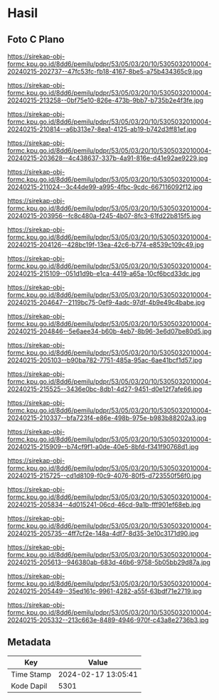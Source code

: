 # Hasil

## Foto C Plano

https://sirekap-obj-formc.kpu.go.id/8dd6/pemilu/pdpr/53/05/03/20/10/5305032010004-20240215-202737--47fc53fc-fb18-4167-8be5-a75b434365c9.jpg

https://sirekap-obj-formc.kpu.go.id/8dd6/pemilu/pdpr/53/05/03/20/10/5305032010004-20240215-213258--0bf75e10-826e-473b-9bb7-b735b2e4f3fe.jpg

https://sirekap-obj-formc.kpu.go.id/8dd6/pemilu/pdpr/53/05/03/20/10/5305032010004-20240215-210814--a6b313e7-8ea1-4125-ab19-b742d3ff81ef.jpg

https://sirekap-obj-formc.kpu.go.id/8dd6/pemilu/pdpr/53/05/03/20/10/5305032010004-20240215-203628--4c438637-337b-4a91-816e-d41e92ae9229.jpg

https://sirekap-obj-formc.kpu.go.id/8dd6/pemilu/pdpr/53/05/03/20/10/5305032010004-20240215-211024--3c44de99-a995-4fbc-9cdc-667116092f12.jpg

https://sirekap-obj-formc.kpu.go.id/8dd6/pemilu/pdpr/53/05/03/20/10/5305032010004-20240215-203956--fc8c480a-f245-4b07-8fc3-61fd22b815f5.jpg

https://sirekap-obj-formc.kpu.go.id/8dd6/pemilu/pdpr/53/05/03/20/10/5305032010004-20240215-204126--428bc19f-13ea-42c6-b774-e8539c109c49.jpg

https://sirekap-obj-formc.kpu.go.id/8dd6/pemilu/pdpr/53/05/03/20/10/5305032010004-20240215-215109--051d1d9b-e1ca-4419-a65a-10cf6bcd33dc.jpg

https://sirekap-obj-formc.kpu.go.id/8dd6/pemilu/pdpr/53/05/03/20/10/5305032010004-20240215-204647--2119bc75-0ef9-4adc-97df-4b9e49c4babe.jpg

https://sirekap-obj-formc.kpu.go.id/8dd6/pemilu/pdpr/53/05/03/20/10/5305032010004-20240215-204846--5e6aee34-b60b-4eb7-8b96-3e6d07be80d5.jpg

https://sirekap-obj-formc.kpu.go.id/8dd6/pemilu/pdpr/53/05/03/20/10/5305032010004-20240215-205103--b90ba782-7751-485a-95ac-6ae41bcf1d57.jpg

https://sirekap-obj-formc.kpu.go.id/8dd6/pemilu/pdpr/53/05/03/20/10/5305032010004-20240215-215525--3436e0bc-8db1-4d27-9451-d0e12f7afe66.jpg

https://sirekap-obj-formc.kpu.go.id/8dd6/pemilu/pdpr/53/05/03/20/10/5305032010004-20240215-210337--bfa723f4-e86e-498b-975e-b983b88202a3.jpg

https://sirekap-obj-formc.kpu.go.id/8dd6/pemilu/pdpr/53/05/03/20/10/5305032010004-20240215-215909--b74cf9f1-a0de-40e5-8bfd-f341f90768d1.jpg

https://sirekap-obj-formc.kpu.go.id/8dd6/pemilu/pdpr/53/05/03/20/10/5305032010004-20240215-215725--cd1d8109-f0c9-4076-80f5-d723550f56f0.jpg

https://sirekap-obj-formc.kpu.go.id/8dd6/pemilu/pdpr/53/05/03/20/10/5305032010004-20240215-205834--4d015241-06cd-46cd-9a1b-fff901ef68eb.jpg

https://sirekap-obj-formc.kpu.go.id/8dd6/pemilu/pdpr/53/05/03/20/10/5305032010004-20240215-205735--4ff7cf2e-148a-4df7-8d35-3e10c3171d90.jpg

https://sirekap-obj-formc.kpu.go.id/8dd6/pemilu/pdpr/53/05/03/20/10/5305032010004-20240215-205613--946380ab-683d-46b6-9758-5b05bb29d87a.jpg

https://sirekap-obj-formc.kpu.go.id/8dd6/pemilu/pdpr/53/05/03/20/10/5305032010004-20240215-205449--35ed161c-9961-4282-a55f-63bdf71e2719.jpg

https://sirekap-obj-formc.kpu.go.id/8dd6/pemilu/pdpr/53/05/03/20/10/5305032010004-20240215-205332--213c663e-8489-4946-970f-c43a8e2736b3.jpg


## Metadata

| Key        | Value               |
| ---------- | ------------------- |
| Time Stamp | 2024-02-17 13:05:41 |
| Kode Dapil | 5301                |



